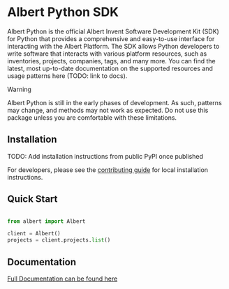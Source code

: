 # Albert Python SDK
Albert Python is the official Albert Invent Software Development Kit (SDK) for Python
that provides a comprehensive and easy-to-use interface for interacting with the Albert Platform. 
The SDK allows Python developers to write software that interacts with various platform resources, 
such as inventories, projects, companies, tags, and many more.
You can find the latest, most up-to-date documentation
on the supported resources and usage patterns here (TODO: link to docs).

> [!WARNING]
> Albert Python is still in the early phases of development. As such, patterns may change, and methods may not work as expected. Do not use this package unless you are comfortable with these limitations.

## Installation

TODO: Add installation instructions from public PyPI once published

For developers, please see the [contributing guide](CONTRIBUTING.md) for local installation instructions.

## Quick Start

```python

from albert import Albert

client = Albert()
projects = client.projects.list()

```

## Documentation

[Full Documentation can be found here](https://glowing-sniffle-8jy8mwz.pages.github.io/)